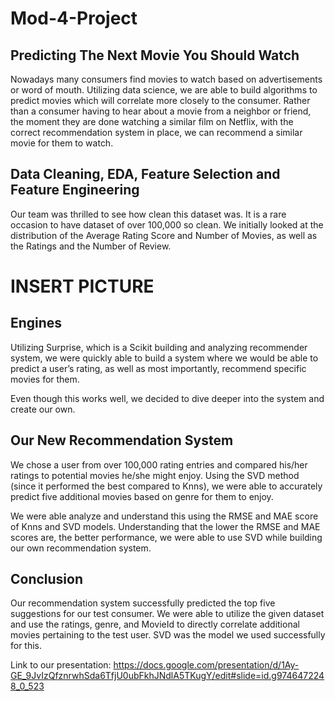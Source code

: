 # Mod-4-Project

## Predicting The Next Movie You Should Watch

Nowadays many consumers find movies to watch based on advertisements or word of mouth. Utilizing data science, we are able to build algorithms to predict movies which will correlate more closely to the consumer. Rather than a consumer having to hear about a movie from a neighbor or friend, the moment they are done watching a similar film on Netflix, with the correct recommendation system in place, we can recommend a similar movie for them to watch.

## Data Cleaning, EDA, Feature Selection and Feature Engineering

Our team was thrilled to see how clean this dataset was. It is a rare occasion to have dataset of over 100,000 so clean. We initially looked at the distribution of the Average Rating Score and Number of Movies, as well as the Ratings and the Number of Review.



# INSERT PICTURE 





## Engines

Utilizing Surprise, which is a Scikit building and analyzing recommender system, we were quickly able to build a system where we would be able to predict a user’s rating, as well as most importantly, recommend specific movies for them.

Even though this works well, we decided to dive deeper into the system and create our own.

## Our New Recommendation System

We chose a user from over 100,000 rating entries and compared his/her ratings to potential movies he/she might enjoy. Using the SVD method (since it performed the best compared to Knns), we were able to accurately predict five additional movies based on genre for them to enjoy. 

We were able analyze and understand this using the RMSE and MAE score of Knns and SVD models. Understanding that the lower the RMSE and MAE scores are, the better performance, we were able to use SVD while building our own recommendation system.

## Conclusion 

Our recommendation system successfully predicted the top five suggestions for our test consumer. We were able to utilize the given dataset and use the ratings, genre, and MovieId to directly correlate additional movies pertaining to the test user. SVD was the model we used successfully for this.

Link to our presentation: https://docs.google.com/presentation/d/1Ay-GE_9JvIzQfznrwhSda6TfjU0ubFkhJNdlA5TKugY/edit#slide=id.g9746472248_0_523
